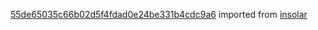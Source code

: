 [55de65035c66b02d5f4fdad0e24be331b4cdc9a6](https://github.com/insolar/insolar/commit/55de65035c66b02d5f4fdad0e24be331b4cdc9a6) imported from [insolar](https://github.com/insolar/insolar)
